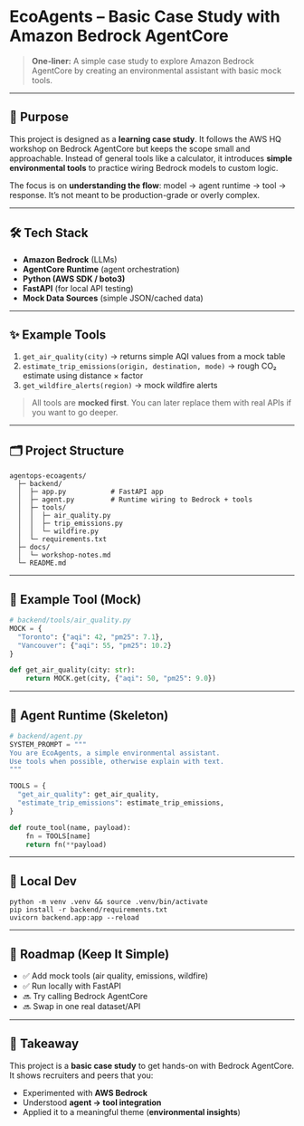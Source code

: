 # EcoAgents – Basic Case Study with Amazon Bedrock AgentCore

> **One‑liner:** A simple case study to explore Amazon Bedrock AgentCore by creating an environmental assistant with basic mock tools.

---

## 📖 Purpose

This project is designed as a **learning case study**. It follows the AWS HQ workshop on Bedrock AgentCore but keeps the scope small and approachable. Instead of general tools like a calculator, it introduces **simple environmental tools** to practice wiring Bedrock models to custom logic.

The focus is on **understanding the flow**: model → agent runtime → tool → response. It’s not meant to be production-grade or overly complex.

---

## 🛠️ Tech Stack

- **Amazon Bedrock** (LLMs)
- **AgentCore Runtime** (agent orchestration)
- **Python (AWS SDK / boto3)**
- **FastAPI** (for local API testing)
- **Mock Data Sources** (simple JSON/cached data)

---

## ✨ Example Tools

1. `get_air_quality(city)` → returns simple AQI values from a mock table
2. `estimate_trip_emissions(origin, destination, mode)` → rough CO₂ estimate using distance × factor
3. `get_wildfire_alerts(region)` → mock wildfire alerts

> All tools are **mocked first**. You can later replace them with real APIs if you want to go deeper.

---

## 🗂️ Project Structure

```
agentops-ecoagents/
  ├─ backend/
  │  ├─ app.py           # FastAPI app
  │  ├─ agent.py         # Runtime wiring to Bedrock + tools
  │  ├─ tools/
  │  │  ├─ air_quality.py
  │  │  ├─ trip_emissions.py
  │  │  └─ wildfire.py
  │  └─ requirements.txt
  ├─ docs/
  │  └─ workshop-notes.md
  └─ README.md
```

---

## 🔧 Example Tool (Mock)

```python
# backend/tools/air_quality.py
MOCK = {
  "Toronto": {"aqi": 42, "pm25": 7.1},
  "Vancouver": {"aqi": 55, "pm25": 10.2}
}

def get_air_quality(city: str):
    return MOCK.get(city, {"aqi": 50, "pm25": 9.0})
```

---

## 🤖 Agent Runtime (Skeleton)

```python
# backend/agent.py
SYSTEM_PROMPT = """
You are EcoAgents, a simple environmental assistant.
Use tools when possible, otherwise explain with text.
"""

TOOLS = {
  "get_air_quality": get_air_quality,
  "estimate_trip_emissions": estimate_trip_emissions,
}

def route_tool(name, payload):
    fn = TOOLS[name]
    return fn(**payload)
```

---

## 🏁 Local Dev

```
python -m venv .venv && source .venv/bin/activate
pip install -r backend/requirements.txt
uvicorn backend.app:app --reload
```

---

## 🧭 Roadmap (Keep It Simple)

- ✅ Add mock tools (air quality, emissions, wildfire)
- ✅ Run locally with FastAPI
- 🔜 Try calling Bedrock AgentCore
- 🔜 Swap in one real dataset/API

---

## 🎯 Takeaway

This project is a **basic case study** to get hands-on with Bedrock AgentCore. It shows recruiters and peers that you:

- Experimented with **AWS Bedrock**
- Understood **agent → tool integration**
- Applied it to a meaningful theme (**environmental insights**)
